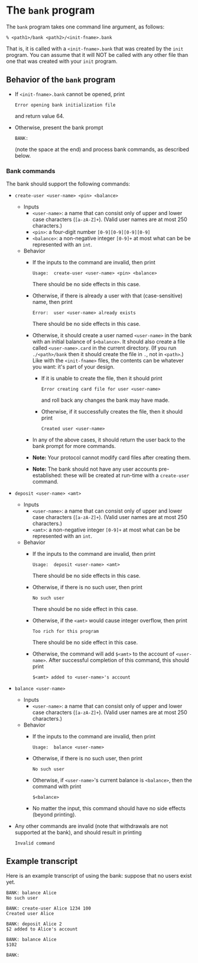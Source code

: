 # The `bank` program

The `bank` program takes one command line argument, as follows:

    % <path1>/bank <path2>/<init-fname>.bank

That is, it is called with a `<init-fname>.bank` that was created by
the `init` program. You can assume that it will NOT be called with any
other file than one that was created with your `init` program.

## Behavior of the `bank` program

 * If `<init-fname>.bank` cannot be opened, print
   
       Error opening bank initialization file
   
   and return value 64.

 * Otherwise, present the bank prompt
   
       BANK: 
   
   (note the space at the end) and process bank commands, as described
   below.

### Bank commands
The bank should support the following commands:

 * `create-user <user-name> <pin> <balance>`
    * Inputs
       * `<user-name>`: a name that can consist only of upper and lower
         case characters (`[a-zA-Z]+`). (Valid user names are at most 250
         characters.)
       * `<pin>`: a four-digit number `[0-9][0-9][0-9][0-9]`
       * `<balance>`: a non-negative integer `[0-9]+` at most what can be
         be represented with an `int`.
    * Behavior
       * If the inputs to the command are invalid, then print
         
             Usage:  create-user <user-name> <pin> <balance>
         
         There should be no side effects in this case.
       * Otherwise, if there is already a user with that (case-sensitive)
         name, then print
         
             Error:  user <user-name> already exists
	 
         There should be no side effects in this case.
       * Otherwise, it should create a user named `<user-name>` in
         the bank with an initial balance of `$<balance>`. It should
         also create a file called `<user-name>.card` in the current
         directory. (If you run `./<path>/bank` then it should create
         the file in `.`, not in `<path>`.) Like with the `<init-fname>`
         files, the contents can be whatever you want: it's part of your
         design.
          * If it is unable to create the file, then it should print
	    
                Error creating card file for user <user-name>
            
            and roll back any changes the bank may have made.
          * Otherwise, if it successfully creates the file, then it should
	    print

                Created user <user-name>

       * In any of the above cases, it should return the user back to
         the bank prompt for more commands.
       * **Note:** Your protocol cannot modify card files after creating them.
       * **Note:** The bank should not have any user accounts pre-established:
         these will be created at run-time with a `create-user` command.
 * `deposit <user-name> <amt>`
    * Inputs
       * `<user-name>`: a name that can consist only of upper and lower
         case characters (`[a-zA-Z]+`). (Valid user names are at most 250
         characters.)
       * `<amt>`: a non-negative integer `[0-9]+` at most what can be
         be represented with an `int`.
    * Behavior
       * If the inputs to the command are invalid, then print

             Usage:  deposit <user-name> <amt>

         There should be no side effects in this case.
       * Otherwise, if there is no such user, then print

             No such user

         There should be no side effect in this case.
       * Otherwise, if the `<amt>` would cause integer overflow, then
         print

             Too rich for this program

         There should be no side effect in this case.
       * Otherwise, the command will add `$<amt>` to the account of
         `<user-name>`. After successful completion of this command,
         this should print

             $<amt> added to <user-name>'s account

 * `balance <user-name>`
    * Inputs
       * `<user-name>`: a name that can consist only of upper and lower
         case characters (`[a-zA-Z]+`). (Valid user names are at most 250
         characters.)
    * Behavior
       * If the inputs to the command are invalid, then print

             Usage:  balance <user-name>

       * Otherwise, if there is no such user, then print

             No such user

       * Otherwise, if `<user-name>`'s current balance is `<balance>`, then
         the command with print

             $<balance>

       * No matter the input, this command should have no side effects
         (beyond printing).
 * Any other commands are invalid (note that withdrawals are not supported
   at the bank), and should result in printing

       Invalid command

## Example transcript

Here is an example transcript of using the bank: suppose that no users
exist yet.

    BANK: balance Alice
    No such user
    
    BANK: create-user Alice 1234 100
    Created user Alice
    
    BANK: deposit Alice 2
    $2 added to Alice's account
    
    BANK: balance Alice
    $102
    
    BANK: 
